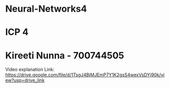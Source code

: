 # Neural-Networks4
# ICP 4
# Kireeti Nunna - 700744505
Video explanation Link: https://drive.google.com/file/d/1TsgJ4BjMJEmP7Y1K2gsS4wexVsDYj90k/view?usp=drive_link
